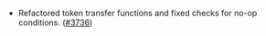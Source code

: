 - Refactored token transfer functions and fixed checks for no-op conditions.
  ([\#3736](https://github.com/anoma/namada/pull/3736))